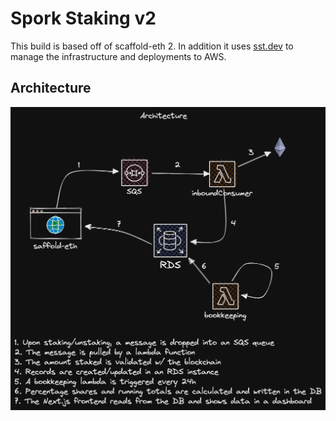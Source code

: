 # Spork Staking v2

This build is based off of scaffold-eth 2. In addition it uses [sst.dev](https://sst.dev) to manage the infrastructure and deployments to AWS.

## Architecture

![Architecture](./docs/architecture.png)
